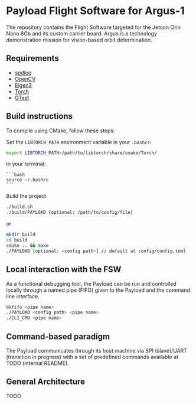 # Payload Flight Software for Argus-1

The repository contains the Flight Software targeted for the Jetson Orin Nano 8Gb and its custom carrier board. Argus is a technology demonstration mission for vision-based orbit determination.


## Requirements

- [spdlog](https://github.com/gabime/spdlog)
- [OpenCV](https://docs.opencv.org/4.x/d7/d9f/tutorial_linux_install.html?ref=wasyresearch.com)
- [Eigen3](http://eigen.tuxfamily.org/index.php?title=Main_Page#Download)
- [Torch](https://pytorch.org/get-started/locally/)
- [GTest](https://github.com/google/googletest)

## Build instructions

To compile using CMake, follow these steps: 

Set the `LIBTORCH_PATH` environment variable in your `.bashrc`:
   ```bash
   export LIBTORCH_PATH=/path/to/libtorch/share/cmake/Torch/
   ```

In your terminal:

    ```bash
    source ~/.bashrc
    ```

Build the project

```bash
./build.sh
./build/PAYLOAD [optional: /path/to/config/file]
```

or 

```bash
mkdir build
cd build
cmake .. && make
./PAYLOAD [optional: <config path>] // default at config/config.toml
```


## Local interaction with the FSW

As a functional debugging tool, the Payload can be run and controlled locally through a named pipe (FIFO) given to the Payload and the command line interface.

```bash
mkfifo <pipe name>
./PAYLOAD <config path> <pipe name>
./CLI_CMD <pipe name>
```

## Command-based paradigm 

The Payload communicates through its host machine via SPI (slave)/UART (transition in progress) with a set of predefined commands available at TODO (internal README).


## General Architecture 

TODO